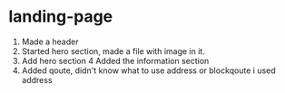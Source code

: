 # landing-page
1. Made a header
2. Started hero section, made a file with image in it.
3. Add hero section
4 Added the information section
5. Added qoute, didn't know what to use address or blockqoute i used address